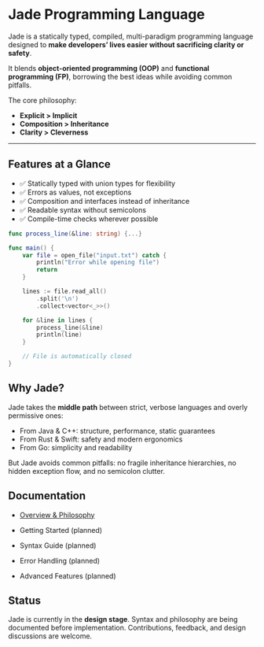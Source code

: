 # Jade Programming Language

Jade is a statically typed, compiled, multi-paradigm programming language designed to **make developers’ lives easier without sacrificing clarity or safety**.

It blends **object-oriented programming (OOP)** and **functional programming (FP)**, borrowing the best ideas while avoiding common pitfalls.

The core philosophy:

- **Explicit > Implicit**
- **Composition > Inheritance**
- **Clarity > Cleverness**

---

## Features at a Glance

- ✅ Statically typed with union types for flexibility
- ✅ Errors as values, not exceptions
- ✅ Composition and interfaces instead of inheritance
- ✅ Readable syntax without semicolons
- ✅ Compile-time checks wherever possible

```swift
func process_line(&line: string) {...}

func main() {
    var file = open_file("input.txt") catch {
        println("Error while opening file")
        return
    }

    lines := file.read_all()
        .split('\n')
        .collect<vector<_>>()

    for &line in lines {
        process_line(&line)
        println(line)
    }

    // File is automatically closed
}
```

## Why Jade?

Jade takes the **middle path** between strict, verbose languages and overly permissive ones:

- From Java & C++: structure, performance, static guarantees
- From Rust & Swift: safety and modern ergonomics
- From Go: simplicity and readability

But Jade avoids common pitfalls: no fragile inheritance hierarchies, no hidden exception flow, and no semicolon clutter.

## Documentation

- [Overview & Philosophy](docs/overview.md)

- Getting Started
  (planned)

- Syntax Guide
  (planned)

- Error Handling
  (planned)

- Advanced Features
  (planned)

## Status

Jade is currently in the **design stage**. Syntax and philosophy are being documented before implementation. Contributions, feedback, and design discussions are welcome.
